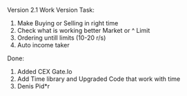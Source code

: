 Version 2.1
Work Version
Task:
1. Make Buying or Selling in right time
2. Check what is working better Market or ^ Limit
3. Ordering untill limits (10-20 r/s)
4. Auto income taker

Done: 
1. Added CEX Gate.Io 
2. Add Time library and Upgraded Code that work with time
3. Denis Pid*r
